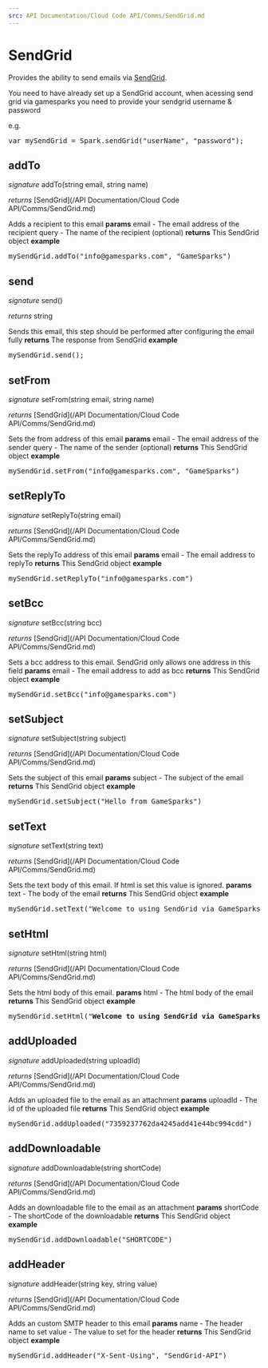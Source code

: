 ```yaml
---
src: API Documentation/Cloud Code API/Comms/SendGrid.md
---
```


# SendGrid

Provides the ability to send emails via <a href="http://sendgrid.com/">SendGrid</a>.

You need to have already set up a SendGrid account, when acessing send grid via gamesparks you need to provide your sendgrid username & password

e.g.

<pre rel="highlighter" code-brush="js" contenteditable="false">var mySendGrid = Spark.sendGrid("userName", "password");</pre>


## addTo
_signature_ addTo(string email, string name)</p>
_returns_ [SendGrid](/API Documentation/Cloud Code API/Comms/SendGrid.md)</p>
Adds a recipient to this email
<b>params</b>
email - The email address of the recipient
query - The name of the recipient (optional)
<b>returns</b>
This SendGrid object
<b>example</b>
<pre rel="highlighter" code-brush="js" contenteditable="false">mySendGrid.addTo("info@gamesparks.com", "GameSparks")</pre>

## send
_signature_ send()</p>
_returns_ string</p>
Sends this email, this step should be performed after configuring the email fully
<b>returns</b>
The response from SendGrid
<b>example</b>
<pre rel="highlighter" code-brush="js" contenteditable="false">mySendGrid.send();</pre>

## setFrom
_signature_ setFrom(string email, string name)</p>
_returns_ [SendGrid](/API Documentation/Cloud Code API/Comms/SendGrid.md)</p>
Sets the from address of this email
<b>params</b>
email - The email address of the sender
query - The name of the sender (optional)
<b>returns</b>
This SendGrid object
<b>example</b>
<pre rel="highlighter" code-brush="js" contenteditable="false">mySendGrid.setFrom("info@gamesparks.com", "GameSparks")</pre>

## setReplyTo
_signature_ setReplyTo(string email)</p>
_returns_ [SendGrid](/API Documentation/Cloud Code API/Comms/SendGrid.md)</p>
Sets the replyTo address of this email
<b>params</b>
email - The email address to replyTo
<b>returns</b>
This SendGrid object
<b>example</b>
<pre rel="highlighter" code-brush="js" contenteditable="false">mySendGrid.setReplyTo("info@gamesparks.com")</pre>

## setBcc
_signature_ setBcc(string bcc)</p>
_returns_ [SendGrid](/API Documentation/Cloud Code API/Comms/SendGrid.md)</p>
Sets a bcc address to this email. SendGrid only allows one address in this field
<b>params</b>
email - The email address to add as bcc
<b>returns</b>
This SendGrid object
<b>example</b>
<pre rel="highlighter" code-brush="js" contenteditable="false">mySendGrid.setBcc("info@gamesparks.com")</pre>

## setSubject
_signature_ setSubject(string subject)</p>
_returns_ [SendGrid](/API Documentation/Cloud Code API/Comms/SendGrid.md)</p>
Sets the subject of this email
<b>params</b>
subject - The subject of the email
<b>returns</b>
This SendGrid object
<b>example</b>
<pre rel="highlighter" code-brush="js" contenteditable="false">mySendGrid.setSubject("Hello from GameSparks")</pre>

## setText
_signature_ setText(string text)</p>
_returns_ [SendGrid](/API Documentation/Cloud Code API/Comms/SendGrid.md)</p>
Sets the text body of this email. If html is set this value is ignored.
<b>params</b>
text - The body of the email
<b>returns</b>
This SendGrid object
<b>example</b>
<pre rel="highlighter" code-brush="js" contenteditable="false">mySendGrid.setText("Welcome to using SendGrid via GameSparks")</pre>

## setHtml
_signature_ setHtml(string html)</p>
_returns_ [SendGrid](/API Documentation/Cloud Code API/Comms/SendGrid.md)</p>
Sets the html body of this email.
<b>params</b>
html - The html body of the email
<b>returns</b>
This SendGrid object
<b>example</b>
<pre rel="highlighter" code-brush="js" contenteditable="false">mySendGrid.setHtml("<b>Welcome to using SendGrid via GameSparks</b>")</pre>

## addUploaded
_signature_ addUploaded(string uploadId)</p>
_returns_ [SendGrid](/API Documentation/Cloud Code API/Comms/SendGrid.md)</p>
Adds an uploaded file to the email as an attachment
<b>params</b>
uploadId - The id of the uploaded file
<b>returns</b>
This SendGrid object
<b>example</b>
<pre rel="highlighter" code-brush="js" contenteditable="false">mySendGrid.addUploaded("7359237762da4245add41e44bc994cdd")</pre>

## addDownloadable
_signature_ addDownloadable(string shortCode)</p>
_returns_ [SendGrid](/API Documentation/Cloud Code API/Comms/SendGrid.md)</p>
Adds an downloadable file to the email as an attachment
<b>params</b>
shortCode - The shortCode of the downloadable
<b>returns</b>
This SendGrid object
<b>example</b>
<pre rel="highlighter" code-brush="js" contenteditable="false">mySendGrid.addDownloadable("SHORTCODE")</pre>

## addHeader
_signature_ addHeader(string key, string value)</p>
_returns_ [SendGrid](/API Documentation/Cloud Code API/Comms/SendGrid.md)</p>
Adds an custom SMTP header to this email
<b>params</b>
name - The header name to set
value - The value to set for the header
<b>returns</b>
This SendGrid object
<b>example</b>
<pre rel="highlighter" code-brush="js" contenteditable="false">mySendGrid.addHeader("X-Sent-Using", "SendGrid-API")</pre>

